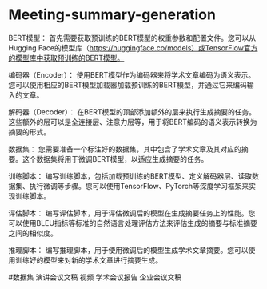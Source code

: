 # Meeting-summary-generation
BERT模型： 首先需要获取预训练的BERT模型的权重参数和配置文件。您可以从Hugging Face的模型库（https://huggingface.co/models）或TensorFlow官方的模型库中获取预训练的BERT模型。

编码器（Encoder）： 使用BERT模型作为编码器来将学术文章编码为语义表示。您可以使用相应的BERT模型加载器加载预训练的BERT模型，并通过它来编码输入的文章。

解码器（Decoder）： 在BERT模型的顶部添加额外的层来执行生成摘要的任务。这些额外的层可以是全连接层、注意力层等，用于将BERT编码的语义表示转换为摘要的形式。

数据集： 您需要准备一个标注好的数据集，其中包含了学术文章及其对应的摘要。这个数据集将用于微调BERT模型，以适应生成摘要的任务。

训练脚本： 编写训练脚本，包括加载预训练的BERT模型、定义解码器层、读取数据集、执行微调等步骤。您可以使用TensorFlow、PyTorch等深度学习框架来实现训练脚本。

评估脚本： 编写评估脚本，用于评估微调后的模型在生成摘要任务上的性能。您可以使用BLEU指标等标准的自然语言处理评估方法来评估生成的摘要与标准摘要之间的相似度。

推理脚本： 编写推理脚本，用于使用微调后的模型生成学术文章摘要。您可以使用训练好的模型来对新的学术文章进行摘要生成。

#数据集
演讲会议文稿 视频
学术会议报告
企业会议文稿
